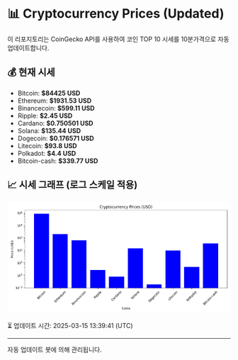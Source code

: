 
# 📊 Cryptocurrency Prices (Updated)

이 리포지토리는 CoinGecko API를 사용하여 코인 TOP 10 시세를 10분가격으로 자동 업데이트합니다.

## 💰 현재 시세
- Bitcoin: **$84425 USD**
- Ethereum: **$1931.53 USD**
- Binancecoin: **$599.11 USD**
- Ripple: **$2.45 USD**
- Cardano: **$0.750501 USD**
- Solana: **$135.44 USD**
- Dogecoin: **$0.176571 USD**
- Litecoin: **$93.8 USD**
- Polkadot: **$4.4 USD**
- Bitcoin-cash: **$339.77 USD**

## 📈 시세 그래프 (로그 스케일 적용)
![Crypto Prices](crypto_prices.png)

⏳ 업데이트 시간: 2025-03-15 13:39:41 (UTC)

---
자동 업데이트 봇에 의해 관리됩니다.
